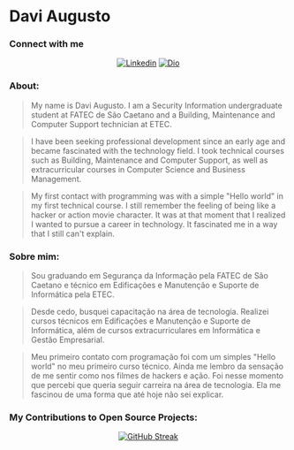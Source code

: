 <h1>
<a href="https://github.com/ydavisx-jpg">
</a><span>Davi Augusto</span>
</h1>

### Connect with me

<center>

[![Linkedin](https://img.shields.io/badge/Linkedin-333333?style=for-the-badge&logo=linkedin&logoColor=blue)](https://www.linkedin.com/in/davi-augusto-325393263/)
[![Dio](https://img.shields.io/badge/Dio-333333?style=for-the-badge&logo=salesforce&logoColor=blue)](https://www.dio.me/users/contatodaviaugustof14_66706)

</center>

### About:
>My name is Davi Augusto. I am a Security Information undergraduate student at FATEC de São Caetano and a Building, Maintenance and Computer Support technician at ETEC.

>I have been seeking professional development since an early age and became fascinated with the technology field. I took technical courses such as Building, Maintenance and Computer Support, as well as extracurricular courses in Computer Science and Business Management.

>My first contact with programming was with a simple "Hello world" in my first technical course. I still remember the feeling of being like a hacker or action movie character. It was at that moment that I realized I wanted to pursue a career in technology. It fascinated me in a way that I still can't explain.

### Sobre mim:
>Sou graduando em Segurança da Informação pela FATEC de São Caetano e técnico em Edificações e Manutenção e Suporte de Informática pela ETEC.

>Desde cedo, busquei capacitação na área de tecnologia. Realizei cursos técnicos em Edificações e Manutenção e Suporte de Informática, além de cursos extracurriculares em Informática e Gestão Empresarial.

>Meu primeiro contato com programação foi com um simples "Hello world" no meu primeiro curso técnico. Ainda me lembro da sensação de me sentir como nos filmes de hackers e ação. Foi nesse momento que percebi que queria seguir carreira na área de tecnologia. Ela me fascinou de uma forma que até hoje não sei explicar.

### My Contributions to Open Source Projects:
<center>

[![GitHub Streak](https://streak-stats.demolab.com/?user=ydavisx-jpg&theme=bear&background=000&border=30A3DC&dates=FFF)](https://git.io/streak-stats)


</center>


